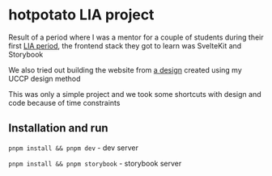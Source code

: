 # hotpotato LIA project

Result of a period where I was a mentor for a couple of students during their first [LIA period](https://www.myh.se/yrkeshogskolan/for-utbildningsanordare/larande-i-arbete-lia), the frontend stack they got to learn was SvelteKit and Storybook

We also tried out building the website from [a design](https://www.figma.com/file/3SSRNqJ5QqPoz9HSWsKdR9/Hot-potato?type=design&node-id=11%3A17&mode=design&t=qNbXjTFba56n2XNX-1) created using my UCCP design method

This was only a simple project and we took some shortcuts with design and code because of time constraints

## Installation and run

`pnpm install && pnpm dev` - dev server

`pnpm install && pnpm storybook` - storybook server
